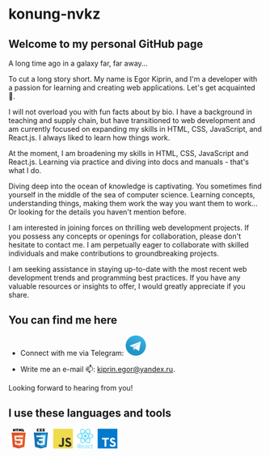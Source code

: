 # konung-nvkz

## Welcome to my personal GitHub page

A long time ago in a galaxy far, far away...

To cut a long story short.
My name is Egor Kiprin, and I'm a developer with a passion for learning and creating web applications. Let's get acquainted 👋.

I will not overload you with fun facts about by bio. I have a background in teaching and supply chain, but have transitioned to web development and am currently focused on expanding my skills in HTML, CSS, JavaScript, and React.js. I always liked to learn how things work.

At the moment, I am broadening my skills in HTML, CSS, JavaScript and React.js. Learning via practice and diving into docs and manuals - that's what I do.

Diving deep into the ocean of knowledge is captivating.
You sometimes find yourself in the middle of the sea of computer science. Learning concepts, understanding things, making them work the way you want them to work... Or looking for the details you haven't mention before.

I am interested in joining forces on thrilling web development projects. If you possess any concepts or openings for collaboration, please don't hesitate to contact me. I am perpetually eager to collaborate with skilled individuals and make contributions to groundbreaking projects.

I am seeking assistance in staying up-to-date with the most recent web development trends and programming best practices. If you have any valuable resources or insights to offer, I would greatly appreciate if you share.

## You can find me here

+ Connect with me via Telegram: [<img src="/icons/telegram.svg" alt="Telegram" width="40" height="40" alt="Telegram">](https://t.me/kiprin_egor)

+ Write me an e-mail 📫:
[kiprin.egor@yandex.ru](mailto:kiprin.egor@yandex.ru).

Looking forward to hearing from you!

## I use these languages and tools

<!-- <p align="left"> 
    <a href="https://www.w3schools.com/css/" target="_blank" rel="noreferrer"> <img src="https://raw.githubusercontent.com/devicons/devicon/master/icons/css3/css3-original-wordmark.svg" alt="css3" width="40" height="40"/> </a> 
    <a href="https://www.w3.org/html/" target="_blank" rel="noreferrer"> <img src="https://raw.githubusercontent.com/devicons/devicon/master/icons/html5/html5-original-wordmark.svg" alt="html5" width="40" height="40"/> </a> 
    <a href="https://developer.mozilla.org/en-US/docs/Web/JavaScript" target="_blank" rel="noreferrer"> <img src="https://raw.githubusercontent.com/devicons/devicon/master/icons/javascript/javascript-original.svg" alt="javascript" width="40" height="40"/> </a> 
    <a href="https://reactjs.org/" target="_blank" rel="noreferrer"> <img src="https://raw.githubusercontent.com/devicons/devicon/master/icons/react/react-original-wordmark.svg" alt="react" width="40" height="40"/> </a> 
    <a href="https://www.typescriptlang.org/" target="_blank" rel="noreferrer"> <img src="https://raw.githubusercontent.com/devicons/devicon/master/icons/typescript/typescript-original.svg" alt="typescript" width="40" height="40"/> </a> 
</p> -->


[<img src="https://raw.githubusercontent.com/devicons/devicon/master/icons/html5/html5-original-wordmark.svg" alt="HTML" width="40px">](https://www.w3.org/html/)
[<img src="https://raw.githubusercontent.com/devicons/devicon/master/icons/css3/css3-original-wordmark.svg" alt="CSS" width="40px">](https://www.w3schools.com/css/)
[<img src="https://raw.githubusercontent.com/devicons/devicon/master/icons/javascript/javascript-original.svg" alt="JavaScript" width="40px">](https://developer.mozilla.org/en-US/docs/Web/JavaScript)
[<img src="https://raw.githubusercontent.com/devicons/devicon/master/icons/react/react-original-wordmark.svg" alt="React" width="40px">](https://reactjs.org/)
[<img src="https://raw.githubusercontent.com/devicons/devicon/master/icons/typescript/typescript-original.svg" alt="typescript" width="40px">](https://www.typescriptlang.org/)
<!-- [<img src="" alt="" width="40px" margin="5px">]() -->

<!-- 
[![HTML](https://github.com/konung-nvkz/konung-nvkz/main/icons/html.svg|width=30px)](https://www.w3.org/html/)
[![CSS](https://github.com/konung-nvkz/konung-nvkz/main/icons/css.svg|width=30px)](https://www.w3schools.com/css/)
[![JavaScript](https://github.com/konung-nvkz/konung-nvkz/main/icons/javascript.svg|width=30px)](https://developer.mozilla.org/en-US/docs/Web/JavaScript)
[![TypeScript](https://github.com/konung-nvkz/konung-nvkz/main/icons/typescript.svg|width=30px)](https://www.typescriptlang.org/)
[![React](https://github.com/konung-nvkz/konung-nvkz/main/icons/react.svg|width=30px)](https://reactjs.org/)
[![Webpack](https://github.com/konung-nvkz/konung-nvkz/main/icons/webpack.svg|width=30px)](https://webpack.js.org/) -->

<!-- 
## I use these languages and tools

[![HTML](/icons/html.svg)](https://www.w3.org/html/)
[![CSS](/icons/css.svg)](https://www.w3schools.com/css/)
[![JavaScript](/icons/javascript.svg)](https://developer.mozilla.org/en-US/docs/Web/JavaScript)
[![TypeScript](/icons/typescript.svg)](https://www.typescriptlang.org/)
[![React](/icons/react.svg)](https://reactjs.org/)
[![Webpack](/icons/webpack.svg)](https://webpack.js.org/) -->

<!--
**konung-nvkz/konung-nvkz** is a ✨ _special_ ✨ repository because its `README.md` (this file) appears on your GitHub profile.

Here are some ideas to get you started:

- 🔭 I’m currently working on ...
- 🌱 I’m currently learning ...
- 👯 I’m looking to collaborate on ...
- 🤔 I’m looking for help with ...
- 💬 Ask me about ...
- 📫 How to reach me: ...
- 😄 Pronouns: ...
- ⚡ Fun fact: ...
-->
